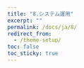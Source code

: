 ```yaml
---
title: "8.システム運用"
excerpt: ""
permalink: /docs/ja/8/
redirect_from:
  - /theme-setup/
toc: false
toc_sticky: true
---
```

